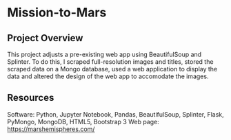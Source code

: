 # Mission-to-Mars

## Project Overview
This project adjusts a pre-existing web app using BeautifulSoup and Splinter. To do this, I scraped full-resolution images and titles, stored the scraped data on a Mongo database, used a web application to display the data and altered the design of the web app to accomodate the images. 


## Resources
Software: Python, Jupyter Notebook, Pandas, BeautifulSoup, Splinter, Flask, PyMongo, MongoDB, HTML5, Bootstrap 3
Web page: https://marshemispheres.com/
